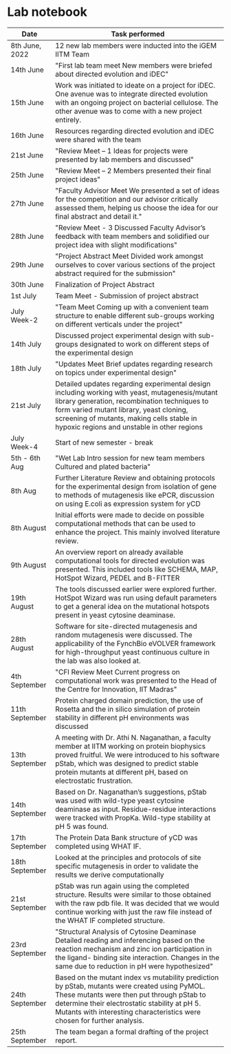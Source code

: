 # Lab notebook

 Date   | Task performed   | 
| ------ | ---------- | 
| 8th June, 2022 | 12 new lab members were inducted into the iGEM IITM Team | 
| 14th June | "First lab team meet New members were briefed about directed evolution and iDEC" | 
| 15th June | Work was initiated to ideate on a project for iDEC. One avenue was to integrate directed evolution with an ongoing project on bacterial cellulose. The other avenue was to come with a new project entirely. |
 16th June |Resources regarding directed evolution and iDEC were shared with the team  | 
| 21st June | "Review Meet – 1 Ideas for projects were presented by lab members and discussed" |
| 25th June | "Review Meet – 2 Members presented their final project ideas" |
| 27th June | "Faculty Advisor Meet We presented a set of ideas for the competition and our advisor critically assessed them, helping us choose the idea for our final abstract and detail it." | 
 28th June |"Review Meet - 3 Discussed Faculty Advisor’s feedback with team members and solidified our project idea with slight modifications"   | 
| 29th June | "Project Abstract Meet Divided work amongst ourselves to cover various sections of the project abstract required for the submission" | 
| 30th June | Finalization of Project Abstract | 
| 1st July| Team Meet - Submission of project abstract | 
| July Week-2| "Team Meet Coming up with a convenient team structure to enable different sub-groups working on different verticals under the project" |
 14th July | Discussed project experimental design with sub-groups designated to work on different steps of the experimental design | 
| 18th July | "Updates Meet Brief updates regarding research on topics under experimental design" |
| 21st July | Detailed updates regarding experimental design including working with yeast, mutagenesis/mutant library generation, recombination techniques to form varied mutant library, yeast cloning, screening of mutants, making cells stable in hypoxic regions and unstable in other regions | 
| July Week-4 | Start of new semester - break | 
| 5th - 6th Aug | "Wet Lab Intro session for new team members Cultured and plated bacteria" |
|8th Aug | Further Literature Review and obtaining protocols for the experimental design from isolation of gene to methods of mutagenesis like ePCR, discussion on using E.coli as expression system for yCD |
| 8th August | Initial efforts were made to decide on possible computational methods that can be used to enhance the project. This mainly involved literature review. |
| 9th August | An overview report on already available computational tools for directed evolution was presented. This included tools like SCHEMA, MAP, HotSpot Wizard, PEDEL and B-FITTER |
| 19th August | The tools discussed earlier were explored further. HotSpot Wizard was run using default parameters to get a general idea on the mutational hotspots present in yeast cytosine deaminase. |
| 28th August | Software for site-directed mutagenesis and random mutagenesis were discussed. The applicability of the FynchBio eVOLVER framework for high-throughput yeast continuous culture in the lab was also looked at. |
| 4th September | "CFI Review Meet Current progress on computational work was presented to the Head of the Centre for Innovation, IIT Madras" |
| 11th September | Protein charged domain prediction, the use of Rosetta and the in silico simulation of protein stability in different pH environments was discussed |
|13th September | A meeting with Dr. Athi N. Naganathan, a faculty member at IITM working on protein biophysics proved fruitful. We were introduced to his software pStab, which was designed to predict stable protein mutants at different pH, based on electrostatic frustration. |
| 14th September | Based on Dr. Naganathan’s suggestions, pStab was used with wild-type yeast cytosine deaminase as input. Residue-residue interactions were tracked with PropKa. Wild-type stability at pH 5 was found. |
| 17th September | The Protein Data Bank structure of yCD was completed using WHAT IF. |
| 18th September | Looked at the principles and protocols of site specific mutagenesis in order to validate the results we derive computationally |
| 21st September | pStab was run again using the completed structure. Results were similar to those obtained with the raw pdb file. It was decided that we would continue working with just the raw file instead of the WHAT IF completed structure. |
| 23rd September | "Structural Analysis of Cytosine Deaminase Detailed reading and inferencing based on the reaction mechanism and zinc ion participation in the ligand- binding site interaction. Changes in the same due to reduction in pH were hypothesized" |
| 24th September | Based on the mutant index vs mutability prediction by pStab, mutants were created using PyMOL. These mutants were then put through pStab to determine their electrostatic stability at pH 5. Mutants with interesting characteristics were chosen for further analysis. |
| 25th September | The team began a formal drafting of the project report. |

